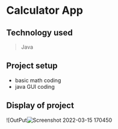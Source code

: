 # Calculator App
## Technology used
> Java
## Project setup
- basic math coding 
- java GUI coding

## Display of project
![OutPut![Screenshot 2022-03-15 170450](https://user-images.githubusercontent.com/94718337/158408995-1de78807-b5dd-4416-a178-517d6b3b0391.png)
